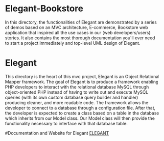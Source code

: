 # Elegant-Bookstore
In this directory, the functionalities of Elegant are demonstrated by a series of demos based on an MVC architecture, E-commerce, Bookstore web application that inspired all the use cases in our (web developers/users) stories. It also contains the most thorough documentation you'll ever need to start a project immediately and top-level UML design of Elegant.

# Elegant
This directory is the heart of this mvc project, Elegant is an Object Relational Mapper framework. The goal of  Elegant is to produce a framework enabling PHP developers to interact with the relational database MySQL through object-oriented PHP instead of having to write out and execute MySQL queries (with its own custom database query builder and handler) producing cleaner, and more readable code. The framework allows the developer to connect to a database through a configuration file. After that, the developer is expected to create a class based on a table in the database which inherits from our Model class. Our Model class will then provide the functionality necessary to interface with that database table.

#Documentation and Website for Elegant
<a href="http://elegant.cu.cc">ELEGANT</a>

